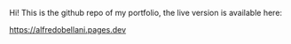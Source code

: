 Hi! This is the github repo of my portfolio, the live version is available here: 

https://alfredobellani.pages.dev 
